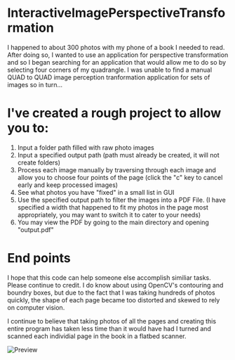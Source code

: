 # InteractiveImagePerspectiveTransformation

I happened to about 300 photos with my phone of a book I needed to read. 
After doing so, I wanted to use an application for perspective transformation and so I began searching for an application that would allow me to do so by selecting four corners of my quadrangle.
I was unable to find a manual QUAD to QUAD image perception tranformation application for sets of images so in turn...

# I've created a rough project to allow you to:
1) Input a folder path filled with raw photo images 
2) Input a specified output path (path must already be created, it will not create folders)
3) Process each image manually by traversing through each image and allow you to choose four points of the page (click the "c" key to cancel early and keep processed images)
4) See what photos you have "fixed" in a small list in GUI
5) Use the specified output path to filter the images into a PDF File. (I have specified a width that happened to fit my photos in the page most appropriately, you may want to switch it to cater to your needs)
6) You may view the PDF by going to the main directory and opening "output.pdf"

# End points
I hope that this code can help someone else accomplish similiar tasks. Please continue to credit. I do know about using OpenCV's contouring and boundry boxes, but due to the fact that I was taking hundreds of photos quickly, the shape of each page became too distorted and skewed to rely on computer vision.

I continue to believe that taking photos of all the pages and creating this entire program has taken less time than it would have had I turned and scanned each individial page in the book in a flatbed scanner. 

![Preview](https://i.gyazo.com/85a54b300d834bef5dd7c7f5c1e860f6.png)
